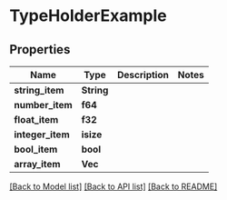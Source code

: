 # TypeHolderExample

## Properties
Name | Type | Description | Notes
------------ | ------------- | ------------- | -------------
**string_item** | **String** |  | 
**number_item** | **f64** |  | 
**float_item** | **f32** |  | 
**integer_item** | **isize** |  | 
**bool_item** | **bool** |  | 
**array_item** | **Vec<i32>** |  | 

[[Back to Model list]](../README.md#documentation-for-models) [[Back to API list]](../README.md#documentation-for-api-endpoints) [[Back to README]](../README.md)


